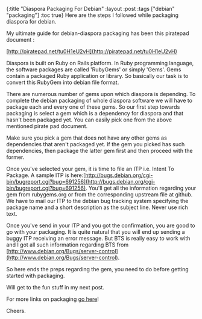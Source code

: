 {:title "Diaspora Packaging For Debian"
:layout :post
:tags  ["debian" "packaging"]
:toc true}
Here are the steps I followed while  packaging diaspora for debian.

My ultimate guide for debian-diaspora packaging has been this piratepad document :

[http://piratepad.net/tu0H1eU2vH](http://piratepad.net/tu0H1eU2vH)  

Diaspora is built on Ruby on Rails platform. In Ruby programming language, the software packages are called 'RubyGems' or simply 'Gems'. Gems contain a packaged Ruby application or library. So basically our task is to convert this RubyGem into debian file format.

There are numerous number of gems upon which diaspora is depending. To complete the debian packaging of whole diaspora software we will have to package each and every one of these gems. So our first step towards packaging is select a gem which is a dependency for diaspora and that hasn't been packaged yet. You can easily pick one from the above mentioned pirate pad document.

 Make sure you pick a gem that does not have any other gems as dependencies that aren't packaged yet. If  the gem you picked has such dependencies, then package the latter gem first and then proceed with the former. 

Once you've selected your gem, it is time to file an ITP i.e. Intent To Package. A sample ITP is here:[http://bugs.debian.org/cgi-bin/bugreport.cgi?bug=691256](http://bugs.debian.org/cgi-bin/bugreport.cgi?bug=691256). You'll get all the information regarding your gem from rubygems.org or from the corresponding upstream file at github. We have to mail our ITP to the debian bug tracking system specifying the package name and a short description as the subject line. Never use rich text.

Once you've send in your ITP and you got the confirmation, you are good to go with your packaging. It is quite natural that you will end up sending a buggy ITP receiving an error message. But BTS is really easy to work with and I got all such information regarding BTS from [http://www.debian.org/Bugs/server-control](http://www.debian.org/Bugs/server-control).

So here ends the preps regarding the gem, you need to do before getting started with packaging.

Will get to the fun stuff in my next post.

For more links on packaging [go here](http://resident.dyndns.info/content/wordpress/?p=282 "Nadir's blog")!

Cheers.
